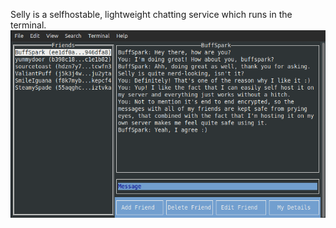 Selly is a selfhostable, lightweight chatting service which runs in the terminal.
![](images/chat_screen.png)